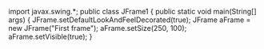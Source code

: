import javax.swing.*;
public class JFrame1
{
  public static void main(String[] args)
  {
    JFrame.setDefaultLookAndFeelDecorated(true);
    JFrame aFrame = new JFrame("First frame");
    aFrame.setSize(250, 100);
    aFrame.setVisible(true);
  }

